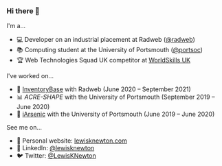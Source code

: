 ### Hi there 👋

I'm a...

- :computer: Developer on an industrial placement at Radweb ([@radweb](https://github.com/radweb)) 
- :books: Computing student at the University of Portsmouth ([@portsoc](https://github.com/portsoc))
- :trophy: Web Technologies Squad UK competitor at [WorldSkills UK](https://www.worldskillsuk.org/)

I've worked on...

- :house_with_garden: [InventoryBase](https://inventorybase.co.uk/) with Radweb (June 2020 – September 2021)
- :bar_chart: _ACRE-SHAPE_ with the University of Portsmouth (September 2019 – June 2020)
- :potable_water: [iArsenic](https://github.com/portsoc/iArsenic) with the University of Portsmouth (June 2019 – June 2020)

See me on...

- :seedling: Personal website: [lewisknewton.com](http://lewisknewton.com/)
- :necktie: LinkedIn: [@lewisknewton](https://www.linkedin.com/in/lewisknewton)
- :bird: Twitter: [@LewisKNewton](https://twitter.com/LewisKNewton)

<!--
**lewisknewton/lewisknewton** is a ✨ _special_ ✨ repository because its `README.md` (this file) appears on your GitHub profile.

Here are some ideas to get you started:

- 🔭 I’m currently working on ...
- 🌱 I’m currently learning ...
- 👯 I’m looking to collaborate on ...
- 🤔 I’m looking for help with ...
- 💬 Ask me about ...
- 📫 How to reach me: ...
- 😄 Pronouns: ...
- ⚡ Fun fact: ...
-->
